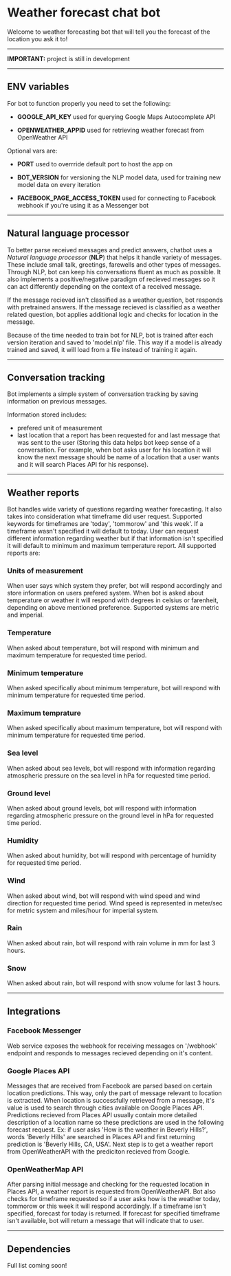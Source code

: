 # Weather forecast chat bot

Welcome to weather forecasting bot that will tell you the forecast of the location you ask it to!

***
**IMPORTANT:** project is still in development
***

## ENV variables

For bot to function properly you need to set the following:

- **GOOGLE_API_KEY** used for querying Google Maps Autocomplete API

- **OPENWEATHER_APPID** used for retrieving weather forecast from OpenWeather API

Optional vars are:

- **PORT** used to overrride default port to host the app on

- **BOT_VERSION** for versioning the NLP model data, used for training new model data on every iteration

- **FACEBOOK_PAGE_ACCESS_TOKEN** used for connecting to Facebook webhook if you're using it as a Messenger bot

***

## Natural language processor

To better parse received messages and predict answers, chatbot uses a *Natural language processor* (**NLP**) that helps it handle variety of messages. These include small talk, greetings, farewells and other types of messages. Through NLP, bot can keep his conversations fluent as much as possible. It also implements a positive/negative paradigm of recieved messages so it can act differently depending on the context of a received message.

If the message recieved isn't classified as a weather question, bot responds with pretrained answers. If the message recieved is classified as a weather related question, bot applies additional logic and checks for location in the message. 

Because of the time needed to train bot for NLP, bot is trained after each version iteration and saved to 'model.nlp' file. This way if a model is already trained and saved, it will load from a file instead of training it again. 

***

## Conversation tracking

Bot implements a simple system of conversation tracking by saving information on previous messages. 

Information stored includes:

- prefered unit of measurement
- last location that a report has been requested for and last message that was sent to the user (Storing this data helps bot keep sense of a conversation. For example, when bot asks user for his location it will know the next message should be name of a location that a user wants and it will search Places API for his response).

***

## Weather reports

Bot handles wide variety of questions regarding weather forecasting. It also takes into consideration what timeframe did user request. Supported keywords for timeframes are 'today', 'tommorow' and 'this week'. If a timeframe wasn't specified it will default to today. User can request different information regarding weather but if that information isn't specified it will default to minimum and maximum temperature report. All supported reports are:

### Units of measurement
When user says which system they prefer, bot will respond accordingly and store information on users prefered system. When bot is asked about temperature or weather it will respond with degrees in celsius or farenheit, depending on above mentioned preference. Supported systems are metric and imperial.


### Temperature
When asked about temperature, bot will respond with minimum and maximum temperature for requested time period.

### Minimum temperature
When asked specifically about minimum temperature, bot will respond with minimum temperature for requested time period.

### Maximum temprature
When asked specifically about maximum temperature, bot will respond with minimum temperature for requested time period.

### Sea level
When asked about sea levels, bot will respond with information regarding atmospheric pressure on the sea level in hPa for requested time period.

### Ground level
When asked about ground levels, bot will respond with information regarding atmospheric pressure on the ground level in hPa for requested time period.

### Humidity
When asked about humidity, bot will respond with percentage of humidity for requested time period.

### Wind
When asked about wind, bot will respond with wind speed and wind direction for requested time period. Wind speed is represented in meter/sec for metric system and miles/hour for imperial system.

### Rain
When asked about rain, bot will respond with rain volume in mm for last 3 hours.

### Snow
When asked about rain, bot will respond with snow volume for last 3 hours.

***

## Integrations

### Facebook Messenger
Web service exposes the webhook for receiving messages on '/webhook' endpoint and responds to messages recieved depending on it's content.
 
### Google Places API
Messages that are received from Facebook are parsed based on certain location predictions. This way, only the part of message relevant to location is extracted. When location is successfully retrieved from a message, it's value is used to search through cities available on Google Places API. Predictions recieved from Places API usually contain more detailed description of a location name so these predictions are used in the following forecast request. Ex: if user asks 'How is the weather in Beverly Hills?', words 'Beverly Hills' are searched in Places API and first returning prediction is 'Beverly Hills, CA, USA'. Next step is to get a weather report from OpenWeatherAPI with the prediciton recieved from Google.
 
### OpenWeatherMap API
After parsing initial message and checking for the requested location in Places API, a weather report is requested from OpenWeatherAPI. Bot also checks for timeframe requested so if a user asks how is the weather today, tommorow or this week it will respond accordingly. If a timeframe isn't specified, forecast for today is returned. If forecast for specified timeframe isn't available, bot will return a message that will indicate that to user.

***

## Dependencies

Full list coming soon!
